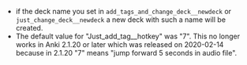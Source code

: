 - if the deck name you set in `add_tags_and_change_deck__newdeck` or
`just_change_deck__newdeck` a new deck with such a name will
be created.
- The default value for "Just_add_tag__hotkey" was "7". This no longer 
works in Anki 2.1.20 or later which was released on 2020-02-14 because 
in 2.1.20 "7" means "jump forward 5 seconds in audio file".
